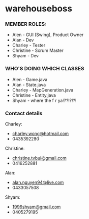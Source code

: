 # warehouseboss

### MEMBER ROLES:
  - Alen - GUI (Swing), Product Owner 
  - Alan - Dev
  - Charley - Tester
  - Christine - Scrum Master
  - Shyam - Dev

### WHO'S DOING WHICH CLASSES
  - Alen - Game.java
  - Alan - State.java
  - Charley - MapGeneration.java
  - Christine - Entity.java
  - Shyam - where the f r ya!??!?!?!

### Contact details ###
Charley: 
  - charley.wong@hotmail.com
  - 0435392280

Christine:
  - christine.tvbui@gmail.com
  - 0416252881
  
Alan:
  - alan.nguyen94@live.com
  - 0433057508

Shyam:
  - 1996shyam@gmail.com
  - 0405279195


